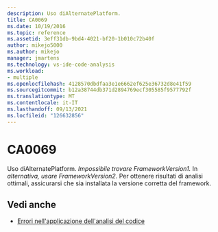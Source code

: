 ```yaml
---
description: Uso diAlternatePlatform.
title: CA0069
ms.date: 10/19/2016
ms.topic: reference
ms.assetid: 3eff31db-9bd4-4021-bf20-1b010c72b40f
author: mikejo5000
ms.author: mikejo
manager: jmartens
ms.technology: vs-ide-code-analysis
ms.workload:
- multiple
ms.openlocfilehash: 4128570dbdfaa3e1e6662ef625e36732d8e41f59
ms.sourcegitcommit: b12a38744db371d2894769ecf305585f9577792f
ms.translationtype: MT
ms.contentlocale: it-IT
ms.lasthandoff: 09/13/2021
ms.locfileid: "126632856"
---
```

# <a name="ca0069"></a>CA0069

Uso diAlternatePlatform. *Impossibile trovare FrameworkVersion1.* In *alternativa, usare FrameworkVersion2.* Per ottenere risultati di analisi ottimali, assicurarsi che sia installata la versione corretta del framework.

## <a name="see-also"></a>Vedi anche

- [Errori nell'applicazione dell'analisi del codice](../code-quality/code-analysis-application-errors.md)
